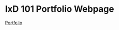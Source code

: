 IxD 101 Portfolio Webpage
========================

[Portfolio](https://komradematt.github.io/ixd101/index.html)
